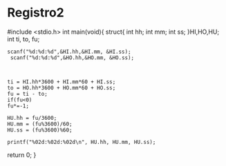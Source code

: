 # Registro2
#include <stdio.h>
int main(void){
    struct{
    int hh;
    int mm;
    int ss;
    }HI,HO,HU;
    int ti, to, fu;

    scanf("%d:%d:%d",&HI.hh,&HI.mm, &HI.ss);
     scanf("%d:%d:%d",&HO.hh,&HO.mm, &HO.ss);



    ti = HI.hh*3600 + HI.mm*60 + HI.ss;
    to = HO.hh*3600 + HO.mm*60 + HO.ss;
    fu = ti - to;
    if(fu<0)
    fu*=-1;

    HU.hh = fu/3600;
    HU.mm = (fu%3600)/60;
    HU.ss = (fu%3600)%60;

    printf("%02d:%02d:%02d\n", HU.hh, HU.mm, HU.ss);

return 0;
}
